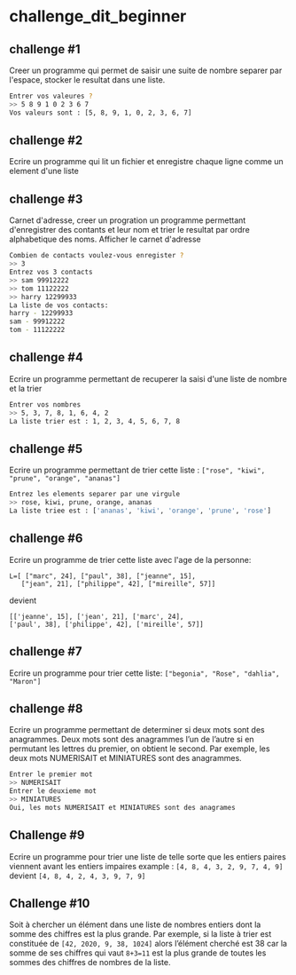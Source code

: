 # challenge_dit_beginner

## challenge #1
Creer un programme qui permet de saisir une suite de nombre separer par l'espace, 
stocker le resultat dans une liste.

```sh
Entrer vos valeures ? 
>> 5 8 9 1 0 2 3 6 7
Vos valeurs sont : [5, 8, 9, 1, 0, 2, 3, 6, 7]
```

## challenge #2
Ecrire un programme qui lit un fichier et enregistre chaque ligne comme un element d'une liste

## challenge #3
Carnet d'adresse, creer un progration un programme permettant d'enregistrer des contants et leur nom et trier le resultat par ordre alphabetique des noms.
Afficher le carnet d'adresse
```sh
Combien de contacts voulez-vous enregister ? 
>> 3
Entrez vos 3 contacts
>> sam 99912222
>> tom 11122222
>> harry 12299933
La liste de vos contacts:
harry - 12299933
sam - 99912222
tom - 11122222
```

## challenge #4
Ecrire un programme permettant de recuperer la saisi d'une liste de nombre et la trier
```sh
Entrer vos nombres
>> 5, 3, 7, 8, 1, 6, 4, 2
La liste trier est : 1, 2, 3, 4, 5, 6, 7, 8
```

## challenge #5
Ecrire un programme permettant de trier cette liste : ```["rose", "kiwi", "prune", "orange", "ananas"]```
```sh
Entrez les elements separer par une virgule
>> rose, kiwi, prune, orange, ananas
La liste triee est : ['ananas', 'kiwi', 'orange', 'prune', 'rose']
```

## challenge #6
Ecrire un programme de trier cette liste avec l'age de la personne:
```
L=[ ["marc", 24], ["paul", 38], ["jeanne", 15],
   ["jean", 21], ["philippe", 42], ["mireille", 57]]
```
devient
```
[['jeanne', 15], ['jean', 21], ['marc', 24],
['paul', 38], ['philippe', 42], ['mireille', 57]]
```

## challenge #7
Ecrire un programme pour trier cette liste:
```["begonia", "Rose", "dahlia", "Maron"]```

## challenge #8
Ecrire un programme permettant de determiner si deux mots sont des anagrammes. Deux mots sont des anagrammes l’un de l’autre si en permutant les lettres du premier, on obtient le second. Par exemple, les deux mots NUMERISAIT et MINIATURES sont des anagrammes.
```sh
Entrer le premier mot
>> NUMERISAIT
Entrer le deuxieme mot
>> MINIATURES
Oui, les mots NUMERISAIT et MINIATURES sont des anagrames
```

## Challenge #9
Ecrire un programme pour trier une liste de telle sorte que les entiers paires viennent avant les entiers impaires
example : ```[4, 8, 4, 3, 2, 9, 7, 4, 9]``` devient ```[4, 8, 4, 2, 4, 3, 9, 7, 9]```

## Challenge #10
Soit à chercher un élément dans une liste de nombres entiers dont la somme des chiffres est la plus grande. Par exemple, si la liste à trier est constituée de ```[42, 2020, 9, 38, 1024]``` alors l’élément cherché est 38 car la somme de ses chiffres qui vaut ```8+3=11``` est la plus grande de toutes les sommes des chiffres de nombres de la liste.
